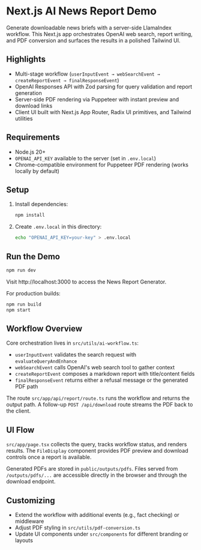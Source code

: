 # Next.js AI News Report Demo

Generate downloadable news briefs with a server-side LlamaIndex workflow. This Next.js app orchestrates OpenAI web search, report writing, and PDF conversion 
and surfaces the results in a polished Tailwind UI.

## Highlights
- Multi-stage workflow (`userInputEvent → webSearchEvent → createReportEvent → finalResponseEvent`) 
- OpenAI Responses API with Zod parsing for query validation and report generation
- Server-side PDF rendering via Puppeteer with instant preview and download links
- Client UI built with Next.js App Router, Radix UI primitives, and Tailwind utilities

## Requirements
- Node.js 20+
- `OPENAI_API_KEY` available to the server (set in `.env.local`)
- Chrome-compatible environment for Puppeteer PDF rendering (works locally by default)

## Setup
1. Install dependencies:
   ```bash
   npm install
   ```
2. Create `.env.local` in this directory:
   ```bash
   echo "OPENAI_API_KEY=your-key" > .env.local
   ```

## Run the Demo
```bash
npm run dev
```
Visit http://localhost:3000 to access the News Report Generator.

For production builds:
```bash
npm run build
npm start
```

## Workflow Overview
Core orchestration lives in `src/utils/ai-workflow.ts`:
- `userInputEvent` validates the search request with `evaluateQueryAndEnhance`
- `webSearchEvent` calls OpenAI's web search tool to gather context
- `createReportEvent` composes a markdown report with title/content fields
- `finalResponseEvent` returns either a refusal message or the generated PDF path

The route `src/app/api/report/route.ts` runs the workflow and returns the output path. A follow-up `POST /api/download` route streams the PDF back to the client.

## UI Flow
`src/app/page.tsx` collects the query, tracks workflow status, and renders results. The `FileDisplay` component provides PDF preview and download controls once a report is available.

Generated PDFs are stored in `public/outputs/pdfs`. Files served from `/outputs/pdfs/...` are accessible directly in the browser and through the download endpoint.

## Customizing
- Extend the workflow with additional events (e.g., fact checking) or middleware
- Adjust PDF styling in `src/utils/pdf-conversion.ts`
- Update UI components under `src/components` for different branding or layouts

